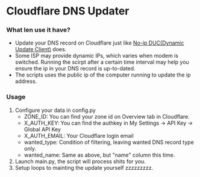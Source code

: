 # Cloudflare DNS Updater

### What len use it have?
* Update your DNS record on Cloudflare just like [No-ip DUC(Dynamic Update Client)](https://www.noip.com/download?page=win) does.
* Some ISP may provide dynamic IPs, which varies when modem is switched. Running the scirpt after a certain time interval may help you ensure the ip in your DNS record is up-to-dated.
* The scripts uses the public ip of the computer running to update the ip address.

### Usage
1. Configure your data in config.py
    * ZONE_ID: You can find your zone id on Overview tab in Cloudflare.
    * X_AUTH_KEY: You can find the authkey in My Settings -> API Key -> Global API Key
    * X_AUTH_EMAIL: Your Cloudflare login email
    * wanted_type: Condition of filtering, leaving wanted DNS record type only.
    * wanted_name: Same as above, but "name" column this time.
2. Launch main.py, the script will process shits for you.
3. Setup loops to mainting the update yourself zzzzzzzzz.
